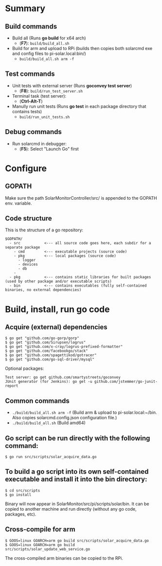 # Summary

## Build commands

* Build all (Runs **go build** for x64 arch)
  - (**F7**): `build/build_all.sh`
* Build for arm and upload to RPi (builds then copies both solarcmd exe and config files to pi-solar.local:bin/) 
  - `build/build_all.sh arm -f` 

## Test commands

* Unit tests with external server (Runs **goconvey test server**)
  - (**F8**): `build/run_test_server.sh`  
* Terminal task (test server):
  - (**Ctrl-Alt-T**)
* Manully run unit tests (Runs **go test** in each package directory that contains tests)
  - `build/run_unit_tests.sh`

## Debug commands
  
* Run solarcmd in debugger: 
  - (**F5**): Select "Launch Go" first

# Configure

## GOPATH

Make sure the path SolarMonitorController/src/ is appended to the GOPATH env. variable.

## Code structure

This is the structure of a go repository:

~~~~
$GOPATH/
  - src           <--- all source code goes here, each subdir for a separate package
    - cmd         <--- executable projects (source code)
    - pkg         <--- local packages (source code) 
      - logger
      - devices
      - db
    - 
  - pkg           <--- contains static libraries for built packages (used by other package and/or executable scripts)
  - bin           <--- contains executables (fully self-contained binaries, no external dependencies) 
~~~~

# Build, install, run go code

## Acquire (external) dependencies

~~~~
$ go get "github.com/go-gorp/gorp"
$ go get "github.com/Sirupsen/logrus"
$ go get "github.com/x-cray/logrus-prefixed-formatter"
$ go get "github.com/facebookgo/stack"
$ go get "github.com/spagettikod/gotracer"
$ go get "github.com/go-sql-driver/mysql"
~~~~

Optional packages:

~~~~
Test server: go get github.com/smartystreets/goconvey
JUnit generator (for Jenkins): go get -u github.com/jstemmer/go-junit-report
~~~~

## Common commands

* `./build/build_all.sh arm -f` (Build arm & upload to pi-solar.local:~/bin. Also copies solarcmd.config.json configuration file.) 
* `./build/build_all.sh` (Build amd64) 


## Go script can be run directly with the following command:

~~~~
$ go run src/scripts/solar_acquire_data.go
~~~~ 

## To build a go script into its own self-contained executable and install it into the bin directory:  

~~~~
$ cd src/scripts
$ go install 
~~~~

Binary will now appear in SolarMonitor/src/pi/scripts/solar/bin. It can be copied to another machine and run directly (without any go code, packages, etc).

## Cross-compile for arm

~~~~
$ GOOS=linux GOARCH=arm go build src/scripts/solar_acquire_data.go 
$ GOOS=linux GOARCH=arm go build src/scripts/solar_update_web_service.go 
~~~~

The cross-compiled arm binaries can be copied to the RPi.

